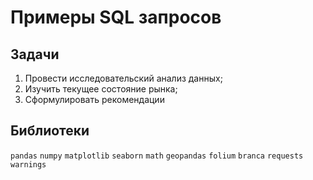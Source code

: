 
# Примеры SQL запросов


## Задачи

1. Провести исследовательский анализ данных;
2. Изучить текущее состояние рынка;
3. Сформулировать рекомендации

## Библиотеки

`pandas` `numpy` `matplotlib` `seaborn` `math` `geopandas` `folium` `branca` `requests` `warnings`